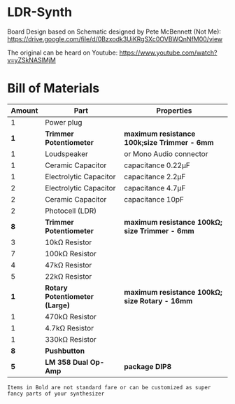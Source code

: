 # LDR-Synth
Board Design based on Schematic designed by Pete McBennett (Not Me):
https://drive.google.com/file/d/0Bzxodk3UiKRgSXc0OVBWQnNfM00/view

The original can be heard on Youtube:  https://www.youtube.com/watch?v=yZSkNASlMjM


# Bill of Materials
|Amount|Part|Properties|
|---|---|---|
|1|Power plug||
|**1**|**Trimmer Potentiometer**|**maximum resistance 100k;size Trimmer - 6mm**|
|1|Loudspeaker|or Mono Audio connector| 	
|1|Ceramic Capacitor|capacitance 0.22µF|
|1|Electrolytic Capacitor|capacitance 2.2µF|
|2|Electrolytic Capacitor|capacitance 4.7µF|
|2|Ceramic Capacitor|capacitance 10pF|
|2|Photocell (LDR)||
|**8**|**Trimmer Potentiometer**|**maximum resistance 100kΩ; size Trimmer - 6mm**|
|3|10kΩ Resistor||
|7|100kΩ Resistor||
|4|47kΩ Resistor||
|5|22kΩ Resistor||
|**1**|**Rotary Potentiometer (Large)**|**maximum resistance 100kΩ; size Rotary - 16mm**|
|1|470kΩ Resistor||
|1|4.7kΩ Resistor||
|1|330kΩ Resistor||
|**8**|**Pushbutton**||
|**5**|**LM 358 Dual Op-Amp**|**package DIP8**|

``Items in Bold are not standard fare or can be customized as super fancy parts of your synthesizer``
